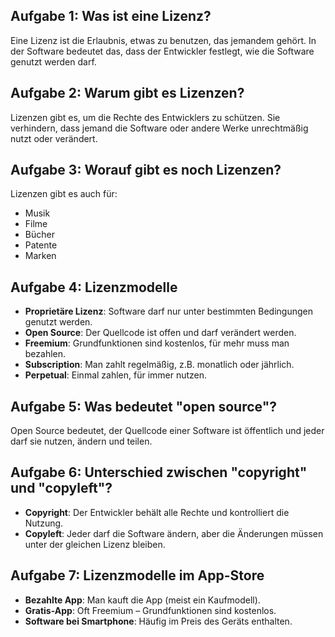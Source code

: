 ## Aufgabe 1: Was ist eine Lizenz?
Eine Lizenz ist die Erlaubnis, etwas zu benutzen, das jemandem gehört. In der Software bedeutet das, dass der Entwickler festlegt, wie die Software genutzt werden darf.

## Aufgabe 2: Warum gibt es Lizenzen?
Lizenzen gibt es, um die Rechte des Entwicklers zu schützen. Sie verhindern, dass jemand die Software oder andere Werke unrechtmäßig nutzt oder verändert.

## Aufgabe 3: Worauf gibt es noch Lizenzen?
Lizenzen gibt es auch für:
- Musik
- Filme
- Bücher
- Patente
- Marken

## Aufgabe 4: Lizenzmodelle
- **Proprietäre Lizenz**: Software darf nur unter bestimmten Bedingungen genutzt werden.
- **Open Source**: Der Quellcode ist offen und darf verändert werden.
- **Freemium**: Grundfunktionen sind kostenlos, für mehr muss man bezahlen.
- **Subscription**: Man zahlt regelmäßig, z.B. monatlich oder jährlich.
- **Perpetual**: Einmal zahlen, für immer nutzen.

## Aufgabe 5: Was bedeutet "open source"?
Open Source bedeutet, der Quellcode einer Software ist öffentlich und jeder darf sie nutzen, ändern und teilen.

## Aufgabe 6: Unterschied zwischen "copyright" und "copyleft"?
- **Copyright**: Der Entwickler behält alle Rechte und kontrolliert die Nutzung.
- **Copyleft**: Jeder darf die Software ändern, aber die Änderungen müssen unter der gleichen Lizenz bleiben.

## Aufgabe 7: Lizenzmodelle im App-Store
- **Bezahlte App**: Man kauft die App (meist ein Kaufmodell).
- **Gratis-App**: Oft Freemium – Grundfunktionen sind kostenlos.
- **Software bei Smartphone**: Häufig im Preis des Geräts enthalten.
